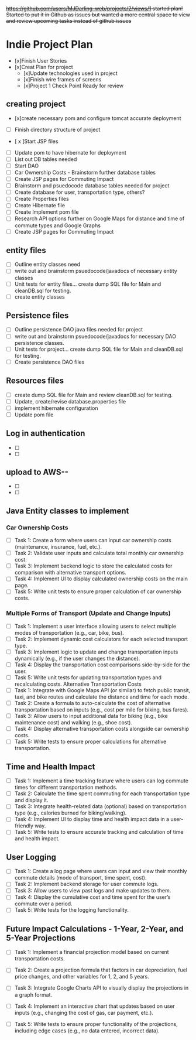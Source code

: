 ~~https://github.com/users/MJDarling-web/projects/2/views/1
started plan! Started to put it in Github as issues but wanted a more central space to view and review upcoming tasks instead of github issues~~

# Indie Project Plan

- [x]Finish User Stories
- [x]Creat Plan for project
  - [x]Update technologies used in project
  - [x]Finish wire frames of screens
  - [x]Project 1 Check Point Ready for review

## creating project 
- [x]create necessary pom and configure tomcat accurate deployment  
- [ ] Finish directory structure of project
- [ x ]Start JSP files
- [ ] Update pom to have hibernate for deployment
- [ ] List out DB tables needed
- [ ] Start DAO 
- [ ] Car Ownership Costs - Brainstorm further database tables
- [ ] Create JSP pages for Commuting Impact
- [ ] Brainstorm and psuedocode database tables needed for project
- [ ] Create database for user, transportation type, others?
- [ ] Create Properties files
- [ ] Create Hibernate file
- [ ] Create Implement pom file
- [ ] Research API options further on Google Maps for distance and time of commute types and Google Graphs
- [ ] Create JSP pages for Commuting Impact

## entity files
- [ ] Outline entity classes need
- [ ] write out and brainstorm psuedocode/javadocs of necessary entity classes
- [ ] Unit tests for entity files... create dump SQL file for Main and cleanDB.sql for testing.
- [ ] create entity classes

## Persistence files
- [ ] Outline persistence DAO java files needed for project
- [ ] write out and brainstorm psuedocode/javadocs for necessary DAO persistence classes.
- [ ] Unit tests for project... create dump SQL file for Main and cleanDB.sql for testing.
- [ ] Create persistence DAO files 

## Resources files
- [ ] create dump SQL file for Main and review cleanDB.sql for testing.
- [ ] Update, create/revise database.properties file
- [ ] implement hibernate configuration 
- [ ] Update pom file 

## Log in authentication
- [ ] 
- [ ] 
## upload to AWS--
- [ ] 
- [ ] 

## Java Entity classes to implement 

### Car Ownership Costs
- [ ] Task 1: Create a form where users can input car ownership costs (maintenance, insurance, fuel, etc.).
- [ ] Task 2: Validate user inputs and calculate total monthly car ownership cost.
- [ ] Task 3: Implement backend logic to store the calculated costs for comparison with alternative transport options.
- [ ] Task 4: Implement UI to display calculated ownership costs on the main page.
- [ ] Task 5: Write unit tests to ensure proper calculation of car ownership costs.

### Multiple Forms of Transport (Update and Change Inputs)
- [ ] Task 1: Implement a user interface allowing users to select multiple modes of transportation (e.g., car, bike, bus).
- [ ] Task 2: Implement dynamic cost calculators for each selected transport type.
- [ ] Task 3: Implement logic to update and change transportation inputs dynamically (e.g., if the user changes the distance).
- [ ] Task 4: Display the transportation cost comparisons side-by-side for the user.
- [ ] Task 5: Write unit tests for updating transportation types and recalculating costs.
Alternative Transportation Costs
- [ ] Task 1: Integrate with Google Maps API (or similar) to fetch public transit, taxi, and bike routes and calculate the distance and time for each mode.
- [ ] Task 2: Create a formula to auto-calculate the cost of alternative transportation based on inputs (e.g., cost per mile for biking, bus fares).
- [ ] Task 3: Allow users to input additional data for biking (e.g., bike maintenance cost) and walking (e.g., shoe cost).
- [ ] Task 4: Display alternative transportation costs alongside car ownership costs.
- [ ] Task 5: Write tests to ensure proper calculations for alternative transportation.

## Time and Health Impact
- [ ] Task 1: Implement a time tracking feature where users can log commute times for different transportation methods.
- [ ] Task 2: Calculate the time spent commuting for each transportation type and display it.
- [ ] Task 3: Integrate health-related data (optional) based on transportation type (e.g., calories burned for biking/walking).
- [ ] Task 4: Implement UI to display time and health impact data in a user-friendly way.
- [ ] Task 5: Write tests to ensure accurate tracking and calculation of time and health impact.

## User Logging
- [ ] Task 1: Create a log page where users can input and view their monthly commute details (mode of transport, time spent, cost).
- [ ] Task 2: Implement backend storage for user commute logs.
- [ ] Task 3: Allow users to view past logs and make updates to them.
- [ ] Task 4: Display the cumulative cost and time spent for the user’s commute over a period.
- [ ] Task 5: Write tests for the logging functionality.

## Future Impact Calculations - 1-Year, 2-Year, and 5-Year Projections
- [ ] Task 1: Implement a financial projection model based on current transportation costs.
- [ ] Task 2: Create a projection formula that factors in car depreciation, fuel price changes, and other variables for 1, 2, and 5 years.
- [ ] Task 3: Integrate Google Charts API to visually display the projections in a graph format.
- [ ] Task 4: Implement an interactive chart that updates based on user inputs (e.g., changing the cost of gas, car payment, etc.).
- [ ] Task 5: Write tests to ensure proper functionality of the projections, including edge cases (e.g., no data entered, incorrect data).

